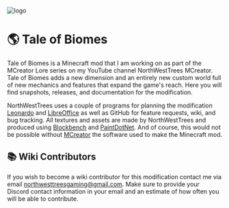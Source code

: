 ![logo](https://github.com/MCreator-Examples/Tale-of-Biomes/assets/47284617/be73ede9-9e39-452d-8b92-682ca2da96f7)
# 🌎 Tale of Biomes
Tale of Biomes is a Minecraft mod that I am working on as part of the MCreator Lore series on my YouTube channel NorthWestTrees MCreator. Tale of Biomes adds a new dimension and an entirely new custom world full of new mechanics and features that expand the game's reach. Here you will find snapshots, releases, and documentation for the modification.

NorthWestTrees uses a couple of programs for planning the modification [Leonardo](https://www.getleonardo.com/) and [LibreOffice](https://www.libreoffice.org/) as well as GitHub for feature requests, wiki, and bug tracking. All textures and assets are made by NorthWestTrees and produced using [Blockbench](https://www.blockbench.net/) and [PaintDotNet](https://getpaint.net/). And of course, this would not be possible without [MCreator](https://mcreator.net/) the software used to make the Minecraft mod.

## 📚 Wiki Contributors
If you wish to become a wiki contributor for this modification contact me via email [northwesttreesgaming@gmail.com](). Make sure to provide your Discord contact information in your email and an estimate of how often you will be able to contribute.

